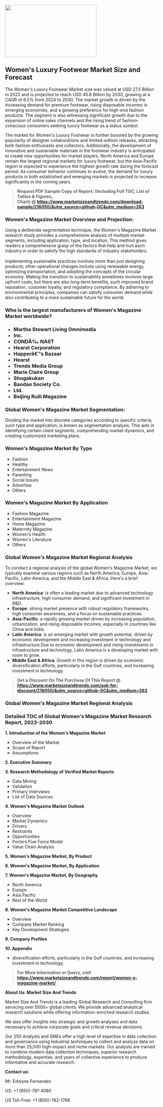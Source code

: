 <p><img class="alignnone size-medium wp-image-20088" src="https://ffe5etoiles.com/wp-content/uploads/2024/12/MST1-300x171.png" alt="" width="300" height="171" /></p><h2>Women's Luxury Footwear Market Size and Forecast</h2><p>The Women's Luxury Footwear Market size was valued at USD 27.5 Billion in 2022 and is projected to reach USD 45.8 Billion by 2030, growing at a CAGR of 6.5% from 2024 to 2030. The market growth is driven by the increasing demand for premium footwear, rising disposable incomes in emerging economies, and a growing preference for high-end fashion products. The segment is also witnessing significant growth due to the expansion of online sales channels and the rising trend of fashion-conscious consumers seeking luxury footwear as a status symbol.</p><p>The market for Women's Luxury Footwear is further boosted by the growing popularity of designer collaborations and limited-edition releases, attracting both fashion enthusiasts and collectors. Additionally, the development of innovative and sustainable materials in the footwear industry is anticipated to create new opportunities for market players. North America and Europe remain the largest regional markets for luxury footwear, but the Asia-Pacific region is expected to experience the highest growth rate during the forecast period. As consumer behavior continues to evolve, the demand for luxury products in both established and emerging markets is projected to increase significantly in the coming years.</p></p><blockquote id="" class=""><strong>Request PDF Sample Copy of Report: (Including Full TOC, List of Tables &amp; Figures, Chart)&nbsp;@&nbsp;<strong><a href="https://www.marketsizeandtrends.com/download-sample/216050/&utm_source=github-GC&utm_medium=263" target="_blank">https://www.marketsizeandtrends.com/download-sample/216050/&utm_source=github-GC&utm_medium=263</a></strong></strong></blockquote><h3 id="" class="">Women's Magazine Market&nbsp;Overview and Projection:</h3><p id="" class="">Using a deliberate segmentation technique, the Women's Magazine Market research study provides a comprehensive analysis of multiple market segments, including application, type, and location. This method gives readers a comprehensive grasp of the factors that help and hurt each industry in order to satisfy the high standards of industry stakeholders. <br /> <br />Implementing sustainable practices involves more than just designing products; other operational changes include using renewable energy, optimizing transportation, and adopting the concepts of the circular economy. Making the transition to sustainability sometimes involves large upfront costs, but there are also long-term benefits, such improved brand reputation, customer loyalty, and regulatory compliance. By adhering to environmental principles, companies can satisfy consumer demand while also contributing to a more sustainable future for the world.</p><h3 id="" class="">Who is the largest manufacturers of&nbsp;Women's Magazine Market worldwide?</h3><h3 class=""><p><ul><li>Martha Stewart Living Omnimedia </li><li> Inc. </li><li> CONDÃ‰ NAST </li><li> Hearst Corporation </li><li> Happerâ€™s Bazaar </li><li> Hearst </li><li> Trends Media Group </li><li> Marie Claire Group </li><li> Shogakukan </li><li> Baodao Society Co. </li><li> Ltd. </li><li> Beijing Ruili Magazine</li></ul></p></h3><h3 id="" class="">Global&nbsp;Women's Magazine Market Segmentation:</h3><p id="" class="">Dividing the market into discrete categories according to specific criteria, such type and application, is known as segmentation analysis. This aids in identifying certain client segments, comprehending market dynamics, and creating customized marketing plans.</p><h3 id="" class="">Women's Magazine Market&nbsp;By Type</h3><p><p><ul><li>Fashion</li><li> Healthy</li><li> Entertainment News</li><li> Parenting</li><li> Social Issues</li><li> Advertise</li><li> Others</p></li></ul></p></p><h3 id="" class="">Women's Magazine Market&nbsp;By Application</h3><p class=""><p><ul><li>Fashion Magazine</li><li> Entertainment Magazine</li><li> Home Magazine</li><li> Maternity Magazine</li><li> Women's Health</li><li> Women's Literature</li><li> Others</li></ul></p></p><h3 id="" class="">Global Women's Magazine Market Regional Analysis</h3><p id="" class="">To conduct a regional analysis of the global Women's Magazine Market, we typically examine various regions such as North America, Europe, Asia-Pacific, Latin America, and the Middle East &amp; Africa. Here's a brief overview:</p><ul><li><strong>North America</strong>: is often a leading market due to advanced technology infrastructure, high consumer demand, and significant investment in R&amp;D.</li><li><strong>Europe</strong>: strong market presence with robust regulatory frameworks, high consumer awareness, and a focus on sustainable practices.</li><li><strong>Asia-Pacific</strong>: a rapidly growing market driven by increasing population, urbanization, and rising disposable incomes, especially in countries like China and India.</li><li><strong>Latin America</strong>: is an emerging market with growth potential, driven by economic development and increasing investment in technology and infrastructure.Due to economic development and rising investments in infrastructure and technology, Latin America is a developing market with room to grow.</li><li><strong>Middle East &amp; Africa</strong>: Growth in this region is driven by economic diversification efforts, particularly in the Gulf countries, and increasing investment in technology.</li></ul><blockquote id="" class=""><strong>Get a Discount On The Purchase Of This Report @ <strong><a href="https://www.marketsizeandtrends.com/ask-for-discount/216050/&utm_source=github-GC&utm_medium=263" target="_blank">https://www.marketsizeandtrends.com/ask-for-discount/216050/&utm_source=github-GC&utm_medium=263</a></strong></strong></blockquote><h3 id="" class="">Global Women's Magazine Market Regional Analysis</h3><h3 id="" class="">Detailed TOC of Global Women's Magazine Market Research Report, 2023-2030</h3><p id="" class=""><strong>1. Introduction of the Women's Magazine Market</strong></p><ul><li>Overview of the Market</li><li>Scope of Report</li><li>Assumptions</li></ul><p id="" class=""><strong>2. Executive Summary</strong></p><p id="" class=""><strong>3. Research Methodology of Verified Market Reports</strong></p><ul><li>Data Mining</li><li>Validation</li><li>Primary Interviews</li><li>List of Data Sources</li></ul><p id="" class=""><strong>4. Women's Magazine Market Outlook</strong></p><ul><li>Overview</li><li>Market Dynamics</li><li>Drivers</li><li>Restraints</li><li>Opportunities</li><li>Porters Five Force Model</li><li>Value Chain Analysis</li></ul><p id="" class=""><strong>5. Women's Magazine Market, By Product</strong></p><p id="" class=""><strong>6. Women's Magazine Market, By Application</strong></p><p id="" class=""><strong>7. Women's Magazine Market, By Geography</strong></p><ul><li>North America</li><li>Europe</li><li>Asia Pacific</li><li>Rest of the World</li></ul><p id="" class=""><strong>8. Women's Magazine Market Competitive Landscape</strong></p><ul><li>Overview</li><li>Company Market Ranking</li><li>Key Development Strategies</li></ul><p id="" class=""><strong>9. Company Profiles</strong></p><p id="" class=""><strong>10. Appendix</strong></p><ul><li>diversification efforts, particularly in the Gulf countries, and increasing investment in technology.</li></ul><blockquote id="" class=""><strong>For More Information or Query, visit <strong><strong><a href="https://www.marketsizeandtrends.com/report/women-s-magazine-market/" target="_blank">https://www.marketsizeandtrends.com/report/women-s-magazine-market/</a></strong></strong></strong></blockquote><p id="" class=""><strong>About Us: Market Size And Trends</strong></p><p id="" class="">Market Size And Trends is a leading Global Research and Consulting firm servicing over 5000+ global clients. We provide advanced analytical research solutions while offering information-enriched research studies.</p><p id="" class="">We also offer insights into strategic and growth analyses and data necessary to achieve corporate goals and critical revenue decisions.</p><p id="" class="">Our 250 Analysts and SMEs offer a high level of expertise in data collection and governance using industrial techniques to collect and analyze data on more than 25,000 high-impact and niche markets. Our analysts are trained to combine modern data collection techniques, superior research methodology, expertise, and years of collective experience to produce informative and accurate research.</p><p id="" class=""><strong>Contact us:</strong></p><p id="" class="">Mr. Edwyne Fernandes</p><p id="" class="">US: +1 (650)-781-4080</p><p id="" class="">US Toll-Free: +1 (800)-782-1768</p>
